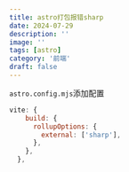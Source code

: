 ```yaml
---
title: astro打包报错sharp
date: 2024-07-29
description: ''
image: ''
tags: [astro]
category: '前端'
draft: false 
---
```

`astro.config.mjs`添加配置
```js
vite: {  
    build: {  
      rollupOptions: {  
        external: ['sharp'],  
      },  
    },  
  },  
```

